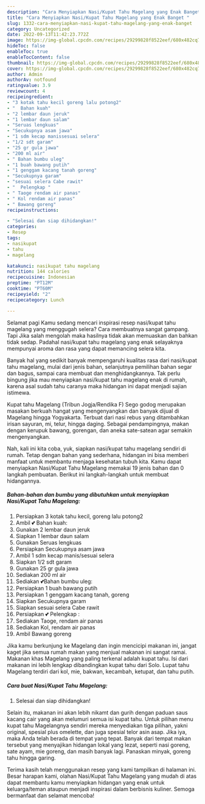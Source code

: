 ```yaml
---
description: "Cara Menyiapkan Nasi/Kupat Tahu Magelang yang Enak Banget "
title: "Cara Menyiapkan Nasi/Kupat Tahu Magelang yang Enak Banget "
slug: 1332-cara-menyiapkan-nasi-kupat-tahu-magelang-yang-enak-banget
category: Uncategorized
date: 2022-09-13T11:42:23.772Z
image: https://img-global.cpcdn.com/recipes/29299828f8522eef/680x482cq70/nasikupat-tahu-magelang-foto-resep-utama.jpg
hideToc: false
enableToc: true
enableTocContent: false
thumbnail: https://img-global.cpcdn.com/recipes/29299828f8522eef/680x482cq70/nasikupat-tahu-magelang-foto-resep-utama.jpg
cover: https://img-global.cpcdn.com/recipes/29299828f8522eef/680x482cq70/nasikupat-tahu-magelang-foto-resep-utama.jpg
author: Admin
authorAv: notfound
ratingvalue: 3.9
reviewcount: 4
recipeingredient:
- "3 kotak tahu kecil goreng lalu potong2"
- "  Bahan kuah"
- "2 lembar daun jeruk"
- "1 lembar daun salam"
- "Seruas lengkuas"
- "Secukupnya asam jawa"
- "1 sdm kecap manissesuai selera"
- "1/2 sdt garam"
- "25 gr gula jawa"
- "200 ml air"
- " Bahan bumbu uleg"
- "1 buah bawang putih"
- "1 genggam kacang tanah goreng"
- "Secukupnya garam"
- "sesuai selera Cabe rawit"
- "  Pelengkap "
- " Taoge rendam air panas"
- " Kol rendam air panas"
- " Bawang goreng"
recipeinstructions:

- "Selesai dan siap dihidangkan!"
categories:
- Resep
tags:
- nasikupat
- tahu
- magelang

katakunci: nasikupat tahu magelang 
nutrition: 144 calories
recipecuisine: Indonesian
preptime: "PT12M"
cooktime: "PT60M"
recipeyield: "2"
recipecategory: Lunch

---
```



Selamat pagi Kamu sedang mencari inspirasi resep nasi/kupat tahu magelang yang menggugah selera? Cara membuatnya sangat gampang. Tapi Jika salah mengolah maka hasilnya tidak akan memuaskan dan bahkan tidak sedap. Padahal nasi/kupat tahu magelang yang enak selayaknya mempunyai aroma dan rasa yang dapat memancing selera kita.


Banyak hal yang sedikit banyak mempengaruhi kualitas rasa dari nasi/kupat tahu magelang, mulai dari jenis bahan, selanjutnya pemilihan bahan segar dan bagus, sampai cara membuat dan menghidangkannya. Tak perlu bingung jika mau menyiapkan nasi/kupat tahu magelang enak di rumah, karena asal sudah tahu caranya maka hidangan ini dapat menjadi sajian istimewa.

Kupat tahu Magelang (Tribun Jogja/Rendika F) Sego godog merupakan masakan berkuah hangat yang mengenyangkan dan banyak dijual di Magelang hingga Yogyakarta. Terbuat dari nasi rebus yang ditambahkan irisan sayuran, mi, telur, hingga daging. Sebagai pendampingnya, makan dengan kerupuk bawang, gorengan, dan aneka sate-satean agar semakin mengenyangkan.


Nah, kali ini kita coba, yuk, siapkan nasi/kupat tahu magelang sendiri di rumah. Tetap dengan bahan yang sederhana, hidangan ini bisa memberi manfaat untuk membantu menjaga kesehatan tubuh kita. Kamu dapat menyiapkan Nasi/Kupat Tahu Magelang memakai 19 jenis bahan dan 0 langkah pembuatan. Berikut ini langkah-langkah untuk membuat hidangannya.

<!--inarticleads1-->

##### Bahan-bahan dan bumbu yang dibutuhkan untuk menyiapkan Nasi/Kupat Tahu Magelang:

1. Persiapkan 3 kotak tahu kecil, goreng lalu potong2
1. Ambil  💕 Bahan kuah:
1. Gunakan 2 lembar daun jeruk
1. Siapkan 1 lembar daun salam
1. Gunakan Seruas lengkuas
1. Persiapkan Secukupnya asam jawa
1. Ambil 1 sdm kecap manis/sesuai selera
1. Siapkan 1/2 sdt garam
1. Gunakan 25 gr gula jawa
1. Sediakan 200 ml air
1. Sediakan  💕Bahan bumbu uleg:
1. Persiapkan 1 buah bawang putih
1. Persiapkan 1 genggam kacang tanah, goreng
1. Siapkan Secukupnya garam
1. Siapkan sesuai selera Cabe rawit
1. Persiapkan  💕 Pelengkap :
1. Sediakan  Taoge, rendam air panas
1. Sediakan  Kol, rendam air panas
1. Ambil  Bawang goreng


Jika kamu berkunjung ke Magelang dan ingin mencicipi makanan ini, jangat kaget jika semua rumah makan yang menjual makanan ini sangat ramai. Makanan khas Magelang yang paling terkenal adalah kupat tahu. Isi dari makanan ini lebih lengkap dibandingkan kupat tahu dari Solo. Lupat tahu Magelang terdiri dari kol, mie, bakwan, kecambah, ketupat, dan tahu putih. 

<!--inarticleads2-->

##### Cara buat Nasi/Kupat Tahu Magelang:


1. Selesai dan siap dihidangkan!

Selain itu, makanan ini akan lebih nikamt dan gurih dengan paduan saus kacang cair yang akan melumuri semua isi kupat tahu. Untuk pilihan menu kupat tahu Magelangnya sendiri mereka menyediakan tiga pilihan, yakni original, spesial plus omelette, dan juga spesial telor asin asap. Jika iya, maka Anda telah berada di tempat yang tepat. Banyak dari tempat makan tersebut yang menyajikan hidangan lokal yang lezat, seperti nasi goreng, sate ayam, mie goreng, dan masih banyak lagi. Panaskan minyak, goreng tahu hingga garing. 

Terima kasih telah menggunakan resep yang kami tampilkan di halaman ini. Besar harapan kami, olahan Nasi/Kupat Tahu Magelang yang mudah di atas dapat membantu kamu menyiapkan hidangan yang enak untuk keluarga/teman ataupun menjadi inspirasi dalam berbisnis kuliner. Semoga bermanfaat dan selamat mencoba!
